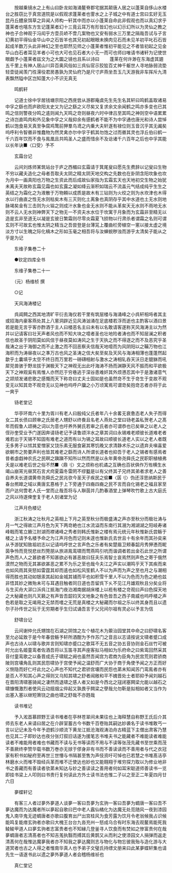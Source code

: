 <!-- { "loadSidebar": true } -->
　　按越乗镜水之上有山曰卧龙如海涌鳌脊郡宅据其颠唐人居之以蓬莱自侈山水楼台之胜窃比于真宫道院是以假观求蓬莱者也霅水之上子城之中有道士宫曰玄好无玉昆丹丘醴泉饵草之异闻人师构一轩其中而亦以小蓬莱自命此非假观也而以真幻求乎蓬莱者也嘻东方生记蓬莱者幻十三竟云耳万有形皆幻也以幻示幻所以为灵仙之教之神也子合神观于冯闳乎方壶员峤不啻几案物也又安有弱水三万里之隔哉吾试与子言幻黄初平得仙金华山中之石皆羊也其兄初起眼眼未换肉见石而未见羊初平叱石石皆起成羊数万头此非神幻之至也耶然见师之小蓬莱者惟初平能见之不者皆初起之见金华山白石者耳见羊者小可也大可也见石者大小无一而可也师曰唯请书诸轩为记使世眼觑予小蓬莱者兹文为之大圜之镜也且系以诗曰
　　蓬莱在何许渺在东海虚其廽五千里上有神人居山川异百奥风俗如三呉仙官示狡狯百丈神千躯世人寻地脉弱流垫轻壶徒闻羡门徃澷役君房愚孰为灵仙府乃是尺寸庐燕坐吾玉几天游我非车挥斥九清表飘然隘中区岂知蓬大小不识无真无

　　鸣鹤轩

　　记道士徐中孚居钱塘宗阳之西庑尝从游郡庵虞先生先生名其轩曰鸣鹤盖取诸易中孚之繇也而庐欧阳太史又为记之繇之义尽矣又复求余文余闻鹤之鸣亦多变也已其鸣之信则警夜分鸣之逺则闻九天鸣之竒则昼夜六时中律吕至其鸣之神则空中语累累之诗岂直鸣肉和外见象中孚之义哉抑余有感鹤者不能不为中孚通也唐光和诗人尝悼鹤以饱食易天真至争腐鸡鹜前狎羣鸟鸢之内乗大夫轩遂有禄位则玉音沉乎其无阗矣呜呼利令智昬非惟蠢物为然灵禽亦尔中孚于鹤其勿饱之过而昬其灵也浮丘伯曰鹤一千六百年饮而不食与鳯凰且共鸣圣人之盛而惜余不及谂诸千六百年之后也中孚其能以长年诀■〈口受〉予不

　　玄霜台记

　　云间刘炼师某筑站台于庐之西楣曰玄霜请于箕尾叟曰愿先生费辞以记叟曰生物不穷以藏夫造化之母者吾取夫太阴之精太阴天地交构之先数也在卦阴含阳坎象也坎为月中一画真阳也万物之生资此而后成故仙家指为玄霜玄天也天地初交生物之始犹未离夫天故称玄霜见霜也如玄露之凝如绛云渐积如瑞云不流盖元气结成纯乎生生之英结之为霜化之为液散于万物頼以成质是故木有三钻则为火绞之则为水坎津也木得水以行曲直之性无水则枯矣木有三灭则化土离象也真阴存乎其中水道也土无水则地脉竭矣金有三击则为火镕之则成汁水象也金无水则不能从革矣天无水则不雨地无水则不云人无水则神弊天下之物无一不资夫水水位于坎寓于月象而为玄霜非至精无以造是玄非至道无以凝是玄彼日繁霜则尽零炎霜夏飞损物以行肃杀者谓霜之名则可谓玄则不可故玄也惟太阴之精当之吾尝登是台薄筄上覆曲栏旁植空一窻以接太虚之境淡方寸以生魄之际化槁木之形如玉毫之相吾将与汝蝉蜕秽浊而游乎太清矣子能从之乎是为记

　　东维子集巻二十

　　●钦定四库全书

　　东维子集巻二十一

　　（元）杨维桢 撰

　　○记

　　天风海涛楼记

　　呉阊闗之西其地清旷平衍去海仅若干里有筑层楼与海涌峰之小呉轩相埓者其主或招海内豪客燕处其上八窻洞辟近见风涛汹涌在足底楼若浮而逝也主酌客以酒曰景若是能无言乎客亦酢酒于主人曰楼恶名主曰未有以名敢请客遂称天风海涛主以为然并以记请客曰壮天声者风也而不知大块之噫者圣也壮地险者涛也而不知层澜之积者信也故圣于阴阳莫如风信于昼夜莫如涛风之生于天执之而不得逐之而不及恶究乎圣哉涛之出于海御之而不止激之而不回恶察夫信哉天地噫而为风阴阳以之鞴万物也江海积而为涛昼夜以之凖万古也风之圣涛之信大矣至矣及天风与海涛相薄也蓬蓬然起歙乎土囊填乎太空不终日而万里若一磅礴相射与激水之涛相轧呑天沃日走貔貅而吼犀兕兽骇于野龙拔于渊极天下之神观无出此吁海涛不扬而渊静天风不振而和平欲极天下之神观奚有焉惟人亦然厄于穷巷逃于深谷患难奸其外烦懑忍其中于是激诸意气之颉颃发诸悲歌之感慨而天下称竒曰丈夫士固如是也虽然竒不生于竒生于变故不观变无以知其竒不观竒无以见神也呜呼户牖之小万顷寓焉可谓竒矣抱竒志者亦将于此一爽乎

　　钖老堂记

　　华亭环南六十里为胥川有老人曰殷纯父氏者年八十余畧无衰惫态老人失子而得女二其长债曰顾审之氏居老人甥舒以终飬且名老人燕处之堂曰钖老盖私贺老人之髙年而假鲁人颂祷之词以为意也吁养外舅氏若审之氏者亦可谓恭也已矣审之以老人之侄孙奎受业予门遂因奔请钖老记予读鲁颂泮水之章其词曰永锡难老顺彼长道难老者难若出于天锡不知固有难老之道而有以为锡之耳故曰顺彼长道老人实以之老人者既无多男子以怵其爱憎家又饶乐素无服食窘其寒饥晚又求清静术乐之以遗弃夫嗔喜爱欲朝市之势要声利也皆其难老之繇而诗人所谓长道者也抑吾于老人之锡者有感焉者昔者虙戱神农氏之民暝之蹎蹎不知所以然而然是以永年黄帝尧舜氏之民职职植植弗夭是以难老后世之俗不然■〈鼎刂〉文之烦称也机谲之互确也百状俱作万恠横生水竭山崩宵光昼冥石言犬疴夏霜冬雷罔不缪盭是以有父终其子兄终其弟者求老人之善自养夫长道谓黄帝尧舜氏之民兆欤今圣天子疾民之偷■〈孱刂〉伪还淳思纳斯民于春台熈皥之域以黄唐玄惪格于上下旁通于四裔四裔之民不言而自化锡老之福且家至而户达何啻老人氏一堂而止哉吾将与人聨茵并几酌春酒堂上弹琴吹竹歌上古大庭氏之风以待遂俾奎复于老人刻诸堂为记

　　江声月色楼记

　　浙江秋涛之壮秋月之英相上下月之英至秋分而极盛涛之声亦至秋分而极壮涛与月一气之得故江声月色为天下两竒絶也江水流溢而东南行其溺为湘湖湖之阳岐寿诸峰戟而笔立腋江肘湖而襟诸峰之秀者则韩氏惟新之楼有焉元统元年秋惟新氏尝觞于楼之上请予名楼予命之为江声月色而记则未遑也惟新氏去世且十有余年而其孙奕来从予游犹知致祖初志以记请呜呼世之言声色之乐者有矣楚眉卫颊春韶月秀狎慿而眤茵争怜而竞悦悲丝烈筦朋从旅进鳯鸾啸而莺燕鸣引吭而谐调者若出金石此世之所谓声色而人人之甚欲者不知甚欲必有甚恶故曰狂夫乐焉智士哀焉然则声色之寄于俄然漠然之物而无其甚欲甚恶之累不为乐之至也哉今夫江之声实以潮鸣乎天下其疾而来也如风雨其突怒如雷霆其却而逺也如松风笙鹤人不以为声而为声之至也月之与潮相得而胜也其动如银汞其起如金城其铺而平也如积雪千里人不以为色而为色之絶也兹非悟其妙之微殆未可与耳遇目触者同日道也吾留呉下乆不见江月雄观秋且分矣业将与生买舟大泖口泝呉江抵海门夜泊湘南据胡床楼上以榄有楼之竒观曰声曰色探天地之大秘藏也则凡天籁之有声皆吾韶钧天文地象之有色皆吾之西子南威也呜呼楼之声色若是取之无竭用之无禁而嗜之无荒是真楼之大秘藏而尔祖之乐以终其身而且以遗尔子孙传世之玩于无穷期者乎生归试诵吾言于父兄间尔祖有灵必以予言为信

　　舒啸台记

　　云间谢仲允氏甥馆在石湖之阴馆之左个植花木为蘌治园堂其中命之曰舒啸名客至允必延致于是今年春尝觞予轩所酒酣为予作苏门之音且以志请按说文啸者蹙口成声也古诗人以啸与歌并言则知啸亦蹙口之歌耳不无五音之协五音协则金石丝竹可被时允出名姬童鸾者佐酒吾将以玉笛寻其声座客拟马相如为乐府命之曰紫鸾回然采其音付童鸾歌之以备晋成氏子啸赋之阙也虽然吾闻宫为君商为臣角为民宫荒则君骄商陂则宫壊角乱则其民怨啸协于宫使予闻之温舒而广大协于商于角使予闻之方正而好义恻隐而好仁吁此允之心声也不知代之君骄宫壊而民怨也苐未知闻苏门鸾鳯者亦有是否人不知其心声之得则又乌知其啸之舒者闿敞和平不媿晋处士者耶抑予闻刘越石在晋阳清啸塞骑闻之凄然而退啸之感人者又如是今西北之冦闭塞闗梁允能以越石之啸慷慨激烈者使风云动揺烟尘倅起又孰畏乎闗梁之孽哉允勿靳是拟相如者又当作为出塞入塞以继短箫铙之曲也啸之舒哉不亦韪哉

　　读书堆记

　　予入淞首慕顾野王读书堆者在亭林苍翠间未果往也上海释慧自称野王氏后介其师去东老人来请曰居之在介辟室蓄古今书数千百卷贻其嗣达妙袭名于读书堆敢丐一言以记记未及今年予逰鹤沙顺流下黄龙江抵沧海观涛泊舟古精蓝下主僧出肃客乃慧也见其二子即妙达也夜分张灯叙旧话遂为援笔志书堆夫书之能藏者不难能读者难能读者不难能用者难也书藏而不读与无书等读而不用与不读等张茂先藏书至世乘而茂不善厥终李赞华载书数万巻亦无捄于僇身非有书而不善读读而不善用者与代之衣冠家有积书如秘府至再世三世懵与书隔甚至售为声伎资吁可悼也已若慧之书堆髙洁亭林磨水火而堆不毁经兵革而堆不迁使达也妙也又能翱翔于堆穷探力取以为修业地非书之善藏而有善读者欤苐未知达与妙之善读读之善用者何如耳宋聪道师善读书一览即挂书梁上人叩则曰书贵行复何读此方外士读书法也惟二子以之至正二年夏四月廿六日

　　夣蝶轩记

　　有客三人者过夣外夣道人谈夣一客曰吾夣为玄驹一客曰吾夣为蜩唐一客曰吾不夣达魔而为达魔者所以夣起自歌曰巴中老人蠧仙橘化为达魔无处觅随风一夜到漆园鬼入南华鬼无迹蜩唐者亦歌曰腹育出尸出宫桂风为食芳露为饮月令老翁候我占识候能鸣复能瘖玄驹者亦歌曰大槐王台台九沓充州一怒成乌合有时东海去观鳌焉能死我鲮鲮甲道人曰夣玄驹者志富贵者也不知縁几登釜寻人饮食而有焚如之惨富贵何在哉夣蜩唐者志清髙者也不知吉羗执翳而搏其后黄鹊又从而利之使漆园文人捐弹而返走清髙何在哉惟达魔夣我者亦不知我之夣达魔则志与物化与物忘彼我殆与造化游与大道冥者也古之人得之者惟南华真人也予弟子文璧氏持缥文册来曰此某夣蝶轩集也请先生一语遂书此以遗之夣外夣道人者会稽杨维祯也

　　真仁堂记

